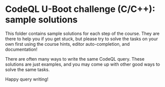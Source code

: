 # CodeQL U-Boot challenge (C/C++): sample solutions

This folder contains sample solutions for each step of the course.
They are there to help you if you get stuck, but please try to solve the tasks on your own first using the course hints, editor auto-completion, and documentation!

There are often many ways to write the same CodeQL query. These solutions are just examples, and you may come up with other good ways to solve the same tasks.

Happy query writing!
